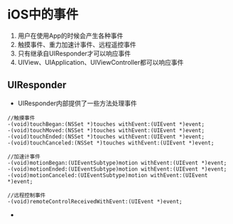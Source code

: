 # iOS中的事件

1. 用户在使用App的时候会产生各种事件
2. 触摸事件、重力加速计事件、远程遥控事件
3. 只有继承自UIResponder才可以响应事件
4. UIView、UIApplication、UIViewController都可以响应事件

## UIResponder

* UIResponder内部提供了一些方法处理事件

```
//触摸事件
-(void)touchBegan:(NSSet *)touches withEvent:(UIEvent *)event;
-(void)touchMoved:(NSSet *)touches withEvent:(UIEvent *)event;
-(void)touchEnded:(NSSet *)touches withEvent:(UIEvent *)event;
-(void)touchCanceled:(NSSet *)touches withEvent:(UIEvent *)event;

//加速计事件
-(void)motionBegan:(UIEventSubtype)motion withEvent:(UIEvent *)event;
-(void)motionEnded:(UIEventSubtype)motion withEvent:(UIEvent *)event;
-(void)motionCanceled:(UIEventSubtype)motion withEvent:(UIEvent *)event;

//远程控制事件
-(void)remoteControlReceivedWithEvent:(UIEvent *)event;
```

* 


